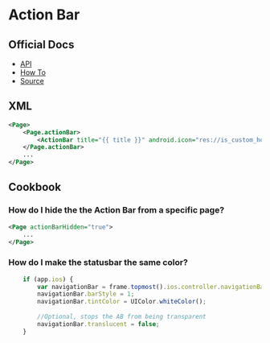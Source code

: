 # Action Bar

## Official Docs
- [API](https://docs.nativescript.org/ApiReference/ui/action-bar/ActionBar)
- [How To](https://docs.nativescript.org/ApiReference/ui/action-bar/HOW-TO)
- [Source](https://github.com/NativeScript/NativeScript/tree/master/ui/action-bar)

## XML
```xml
<Page>
	<Page.actionBar>
		<ActionBar title="{{ title }}" android.icon="res://is_custom_home_icon"/>
	</Page.actionBar>
	...
</Page>
```

## Cookbook

### How do I hide the the Action Bar from a specific page?
```xml
<Page actionBarHidden="true">
	...
</Page>	
```

### How do I make the statusbar the same color?
``` js
    if (app.ios) {
        var navigationBar = frame.topmost().ios.controller.navigationBar;;
        navigationBar.barStyle = 1;
        navigationBar.tintColor = UIColor.whiteColor();
        
        //Optional, stops the AB from being transparent
        navigationBar.translucent = false;
    }
```